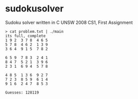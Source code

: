 # sudokusolver
Sudoku solver written in C
UNSW 2008 CS1, First Assignment

```shell
> cat problem.txt | ./main
its full, complete
1 9 2  3 7 8  4 6 5 
5 7 8  4 6 2  1 3 9 
3 6 4  9 1 5  7 8 2 

6 5 9  7 8 3  2 4 1 
8 4 7  5 2 1  3 9 6 
2 3 1  6 9 4  5 7 8 

4 8 5  1 3 6  9 2 7 
7 2 3  8 5 9  6 1 4 
9 1 6  2 4 7  8 5 3 

Guesses: 128119
```
